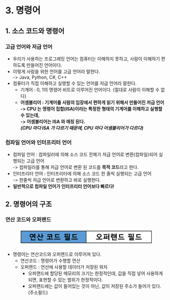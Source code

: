 # 3. 명령어

## 1. 소스 코드와 명령어

### 고급 언어와 저급 언어

* 우리가 사용하는 프로그래밍 언어는 컴퓨터는 이해하지 못하고, 사람이 이해하기 편하도록 만들어진 언어이다.
* 이렇게 사람을 위한 언어를 고급 언어라 말한다.\
  \-> Java, Python, C#, C++
* 컴퓨터가 직접 이해하고 실행할 수 있는 언어를 저급 언어라 말한다.&#x20;
  * 기계어 : 0, 1의 명령어 비트로 이루어진 언어이다. (절대로 사람이 이해할 수 없다)
  * **어셈블리어 : 기계어를 사람의 입장에서 편하게 읽기 위해서 만들어진 저급 언어**\
    **-> CPU 는 명령어 집합(ISA)이라는 특정한 형태의 기계어를 이해하고 실행할 수 있는데,** \
    **-> 어셈블리어는 ISA 와 매칭 된다.** \
    _**(CPU 마다 ISA 가 다르기 때문에, CPU 마다 어셈블리어가 다르다)**_

### 컴파일 언어와 인터프리터 언어

* 컴파일 언어 : 컴파일러에 의해 소스 코드 전체가 저급 언어로 변환(컴파일)되어 실행되는 고급 언어\
  \-> 컴파일러를 통해 저급 언어로 변환 된 코드를 **목적 코드**라고 한다.&#x20;
* 인터프리터 언어 : 인터프리터에 의해 소스 코드 한 줄씩 실행되는 고급 언어\
  \-> 한줄씩 저급 언어로 변환하고 바로 실행한다.&#x20;
* **일반적으로 컴파일 언어가 인터프리터 언어보다 빠르다!**

## 2. 명령어의 구조

### 연산 코드와 오퍼랜드

<figure><img src="../../../.gitbook/assets/image (130).png" alt=""><figcaption></figcaption></figure>

* 명령어는 연산코드와 오퍼랜드로 이루어져 있다.
  * 연산코드 : 명령어가 수행할 연산&#x20;
  * 오퍼랜드 : 연산에 사용할 데이터가 저장된 위치
    * 오퍼랜드에 할당된 메모리의 크기는 한정적인데, 값을 직접 넣어 사용하게 되면, 표현할 수 있는 범위가 한정적이다.&#x20;
    * 오퍼랜드에는 값이 들어있는 것이 아닌, 값이 저장된 주소가 들어가 있다. (주소필드)
